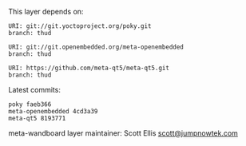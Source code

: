 This layer depends on:

    URI: git://git.yoctoproject.org/poky.git
    branch: thud

    URI: git://git.openembedded.org/meta-openembedded
    branch: thud

    URI: https://github.com/meta-qt5/meta-qt5.git
    branch: thud

Latest commits:

    poky faeb366
    meta-openembedded 4cd3a39
    meta-qt5 8193771


meta-wandboard layer maintainer: Scott Ellis <scott@jumpnowtek.com>
